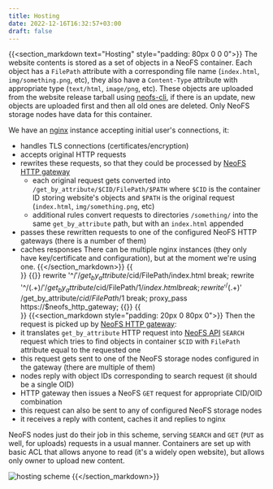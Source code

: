 ```yaml
---
title: Hosting
date: 2022-12-16T16:32:57+03:00
draft: false
---
```


{{<section_markdown text="Hosting" style="padding: 80px 0 0 0">}}
  The website contents is stored as a set of objects in a NeoFS container. Each object has a `FilePath` attribute with a corresponding file name (`index.html`, `img/something.png`, etc), they also have a `Content-Type` attribute with appropriate type (`text/html`, `image/png`, etc). These objects are uploaded from the website release tarball using [neofs-cli](https://github.com/nspcc-dev/neofs-node), if there is an update, new objects are uploaded first and then all old ones are deleted. Only NeoFS storage nodes have data for this container.

  We have an [nginx](https://nginx.org/) instance accepting initial user's connections, it:
  * handles TLS connections (certificates/encryption)
  * accepts original HTTP requests
  * rewrites these requests, so that they could be processed by [NeoFS HTTP gateway](https://github.com/nspcc-dev/neofs-http-gw)
    - each original request gets converted into `/get_by_attribute/$CID/FilePath/$PATH` where `$CID` is the container ID storing website's objects and `$PATH` is the original request (`index.html`, `img/something.png`, etc)
    - additional rules convert requests to directories `/something/` into the same `get_by_attribute` path, but with an `index.html` appended
  * passes these rewritten requests to one of the configured NeoFS HTTP gateways (there is a number of them)
  * caches responses
  There can be multiple nginx instances (they only have key/certificate and configuration), but at the moment we're using one.
{{</section_markdown>}}
{{<section style="padding: 0">}}
  {{<spoiler text="Nginx config">}}
            rewrite '^/$'                       /get_by_attribute/$cid/FilePath/index.html break;
            rewrite '^/(.+)/$'                  /get_by_attribute/$cid/FilePath/$1/index.html break;
            rewrite '^/(.+)$'                   /get_by_attribute/$cid/FilePath/$1 break;
            proxy_pass https://$neofs_http_gateway;
  {{</spoiler>}}
{{</section>}}
{{<section_markdown style="padding: 20px 0 80px 0">}}
  Then the request is picked up by [NeoFS HTTP gateway](https://github.com/nspcc-dev/neofs-http-gw):
  * it translates `get_by_attribute` HTTP request into [NeoFS API](https://github.com/nspcc-dev/neofs-api) `SEARCH` request which tries to find objects in container `$CID` with `FilePath` attribute equal to the requested one
  * this request gets sent to one of the NeoFS storage nodes configured in the gateway (there are multiple of them)
  * nodes reply with object IDs corresponding to search request (it should be a single OID)
  * HTTP gateway then issues a NeoFS `GET` request for appropriate CID/OID combination
  * this request can also be sent to any of configured NeoFS storage nodes
  * it receives a reply with content, caches it and replies to nginx

  NeoFS nodes just do their job in this scheme, serving `SEARCH` and `GET` (`PUT` as well, for uploads) requests in a usual manner. Containers are set up with basic ACL that allows anyone to read (it's a widely open website), but allows only owner to upload new content.

  ![hosting scheme](/images/pages/hosting.png)
{{</section_markdown>}}
